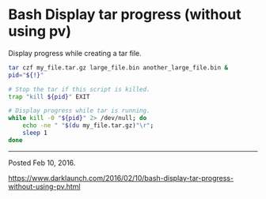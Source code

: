 # Bash Display tar progress (without using pv)

Display progress while creating a tar file.

```bash
tar czf my_file.tar.gz large_file.bin another_large_file.bin &
pid="${!}"

# Stop the tar if this script is killed.
trap "kill ${pid}" EXIT

# Display progress while tar is running.
while kill -0 "${pid}" 2> /dev/null; do
    echo -ne " "$(du my_file.tar.gz)"\r";
    sleep 1
done
```

---

Posted Feb 10, 2016.

https://www.darklaunch.com/2016/02/10/bash-display-tar-progress-without-using-pv.html